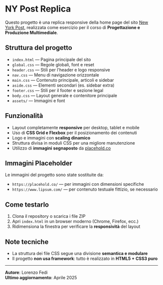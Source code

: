 # NY Post Replica

Questo progetto è una replica responsive della home page del sito [New York Post](https://nypost.com), realizzata come esercizio per il corso di **Progettazione e Produzione Multimediale**.

## Struttura del progetto

- `index.html` — Pagina principale del sito
- `global.css` — Regole globali, font e reset
- `header.css` — Stili per l'header e logo responsive
- `nav.css` — Menu di navigazione orizzontale
- `main.css` — Contenuto principale, articoli e sidebar
- `aside.css` — Elementi secondari (es. sidebar extra)
- `footer.css` — Stili per il footer e sezione legal
- `body.css` — Layout generale e contenitore principale
- `assets/` — Immagini e font

## Funzionalità

-  Layout completamente **responsive** per desktop, tablet e mobile
-  Uso di **CSS Grid e Flexbox** per il posizionamento dei contenuti
-  Logo e immagini con **scaling dinamico**
-  Struttura divisa in moduli CSS per una migliore manutenzione
-  Utilizzo di **immagini segnaposto** da [placehold.co](https://placehold.co)

## Immagini Placeholder

Le immagini del progetto sono state sostituite da:
- `https://placehold.co/` — per immagini con dimensioni specifiche
- `https://www.lipsum.com/` — per contenuto testuale fittizio, se necessario

## Come testarlo

1. Clona il repository o scarica i file ZIP
2. Apri `index.html` in un browser moderno (Chrome, Firefox, ecc.)
3. Ridimensiona la finestra per verificare la **responsività** del layout

## Note tecniche

- La struttura dei file CSS segue una divisione **semantica e modulare**
- Il progetto **non usa framework**: tutto è realizzato in **HTML5 + CSS3 puro**

---

**Autore**: Lorenzo Fedi  
**Ultimo aggiornamento**: Aprile 2025
